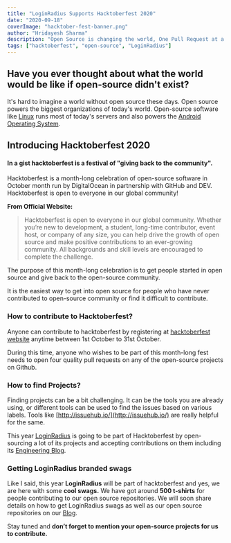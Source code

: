 ```yaml
---
title: "LoginRadius Supports Hacktoberfest 2020"
date: "2020-09-18"
coverImage: "hacktober-fest-banner.png"
author: "Hridayesh Sharma"
description: "Open Source is changing the world, One Pull Request at a time. Join LoginRadius this year in supporting hacktoerbest 2020 by contributing to open source and get cool swags from LoginRadius"
tags: ["hacktoberfest", "open-source", "LoginRadius"]
---
```


## Have you ever thought about what the world would be like if open-source didn't exist?

It's hard to imagine a world without open source these days. Open source powers the biggest organizations of today's world. Open-source software like [Linux](https://en.wikipedia.org/wiki/Linux) runs most of today's servers and also powers the [Android Operating System](<https://en.wikipedia.org/wiki/Android_(operating_system)>).

## Introducing Hacktoberfest 2020

#### In a gist hacktoberfest is a festival of "giving back to the community".

Hacktoberfest is a month-long celebration of open-source software in October month run by DigitalOcean in partnership with GitHub and DEV. Hacktoberfest is open to everyone in our global community!

**From Official Website:**

> Hacktoberfest is open to everyone in our global community. Whether you’re new to development, a student, long-time contributor, event host, or company of any size, you can help drive the growth of open source and make positive contributions to an ever-growing community. All backgrounds and skill levels are encouraged to complete the challenge.

The purpose of this month-long celebration is to get people started in open source and give back to the open-source community.

It is the easiest way to get into open source for people who have never contributed to open-source community or find it difficult to contribute.

### How to contribute to Hacktoberfest?

Anyone can contribute to hacktoberfest by registering at [hacktoberfest website](https://hacktoberfest.digitalocean.com/) anytime between 1st October to 31st October.

During this time, anyone who wishes to be part of this month-long fest needs to open four quality pull requests on any of the open-source projects on Github.

### How to find Projects?

Finding projects can be a bit challenging. It can be the tools you are already using, or different tools can be used to find the issues based on various labels. Tools like [http://issuehub.io/](http://issuehub.io/) are really helpful for the same.

This year [LoginRadius](https://www.loginradius.com/) is going to be part of Hacktoberfest by open-sourcing a lot of its projects and accepting contributions on them including its [Engineering Blog](https://www.loginradius.com/blog/async).

### Getting LoginRadius branded swags

Like I said, this year **LoginRadius** will be part of hacktoberfest and yes, we are here with some **cool swags.** We have got around **500 t-shirts** for people contributing to our open source repositories. We will soon share details on how to get LoginRadius swags as well as our open source repositories on our [Blog](https://www.loginradius.com/blog/async).

Stay tuned and **don’t forget to mention your open-source projects for us to contribute.**

